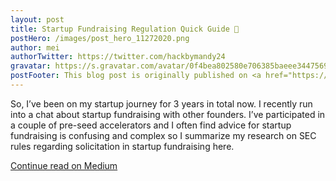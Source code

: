 ```yaml
---
layout: post
title: Startup Fundraising Regulation Quick Guide 👀
postHero: /images/post_hero_11272020.png
author: mei
authorTwitter: https://twitter.com/hackbymandy24
gravatar: https://s.gravatar.com/avatar/0f4bea802580e706385baeee34475690?size=200
postFooter: This blog post is originally published on <a href="https://meiokubo.medium.com/startup-fundraising-regulation-quick-guide-4a3ebfdc974e">Medium</a>
---
```


So, I’ve been on my startup journey for 3 years in total now. I recently run into a chat about startup fundraising with other founders.
I’ve participated in a couple of pre-seed accelerators and I often find advice for startup fundraising is confusing and complex so I summarize my research on SEC rules regarding solicitation in startup fundraising here.

[Continue read on Medium](https://meiokubo.medium.com/startup-fundraising-regulation-quick-guide-4a3ebfdc974e)
